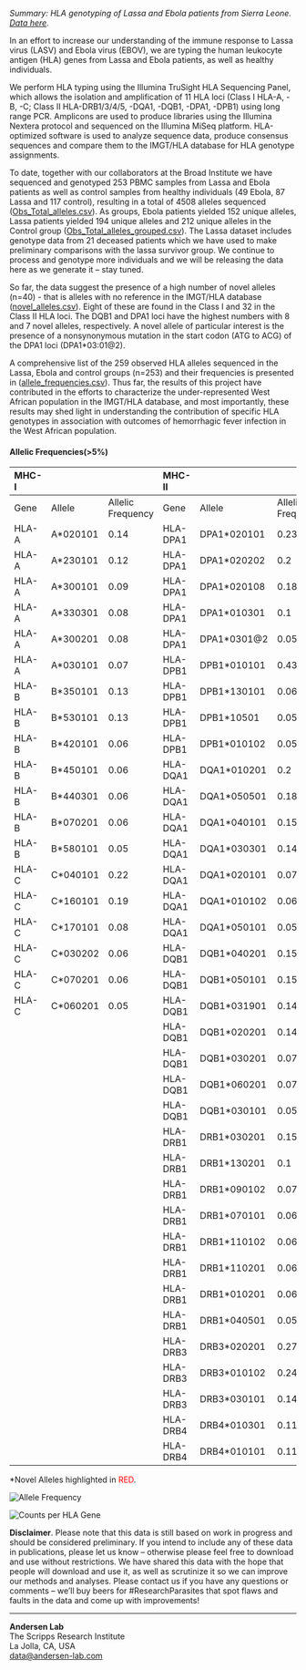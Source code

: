 *Summary: HLA genotyping of Lassa and Ebola patients from Sierra Leone. [Data here](https://github.com/andersen-lab/lassa-ebola-hla).*

In an effort to increase our understanding of the immune response to Lassa virus (LASV) and Ebola virus (EBOV), we are typing the human leukocyte antigen (HLA) genes from Lassa and Ebola patients, as well as healthy individuals.

We perform HLA typing using the Illumina TruSight HLA Sequencing Panel, which allows the isolation and amplification of 11 HLA loci (Class I HLA-A, -B, -C; Class II HLA-DRB1/3/4/5, -DQA1, -DQB1, -DPA1, -DPB1) using long range PCR. Amplicons are used to produce libraries using the Illumina Nextera protocol and sequenced on the Illumina MiSeq platform. HLA-optimized software is used to analyze sequence data, produce consensus sequences and compare them to the IMGT/HLA database for HLA genotype assignments.

To date, together with our collaborators at the Broad Institute we have sequenced and genotyped 253 PBMC samples from Lassa and Ebola patients as well as control samples from healthy individuals (49 Ebola, 87 Lassa and 117 control), resulting in a total of 4508 alleles sequenced ([Obs_Total_alleles.csv](https://github.com/andersen-lab/lassa-ebola-hla/blob/master/Obs_Total_alleles.csv)). As groups, Ebola patients yielded 152 unique alleles, Lassa patients yielded 194 unique alleles and 212 unique alleles in the Control group ([Obs_Total_alleles_grouped.csv](https://github.com/andersen-lab/lassa-ebola-hla/blob/master/Obs_Total_alleles_grouped.csv)). The Lassa dataset includes genotype data from 21 deceased patients which we have used to make preliminary comparisons with the lassa survivor group. We continue to process and genotype more individuals and we will be releasing the data here as we generate it – stay tuned.

So far, the data suggest the presence of a high number of novel alleles (n=40) - that is alleles with no reference in the IMGT/HLA database ([novel_alleles.csv](https://github.com/andersen-lab/lassa-ebola-hla/blob/master/novel_alleles.csv)). Eight of these are found in the Class I and 32 in the Class II HLA loci. The DQB1 and DPA1 loci have the highest numbers with 8 and 7 novel alleles, respectively. A novel allele of particular interest is the presence of a nonsynonymous mutation in the start codon (ATG to ACG) of the DPA1 loci (DPA1*03:01@2).

A comprehensive list of the 259 observed HLA alleles sequenced in the Lassa, Ebola and control groups (n=253) and their frequencies is presented in ([allele_frequencies.csv](https://github.com/andersen-lab/lassa-ebola-hla/blob/master/allele_frequencies.csv)). Thus far, the results of this project have contributed in the efforts to characterize the under-represented West African population in the IMGT/HLA database, and most importantly, these results may shed light in understanding the contribution of specific HLA genotypes in association with outcomes of hemorrhagic fever infection in the West African population.

#### Allelic Frequencies(>5%)

| MHC-I |          |                   | MHC-II   |             |                   |
|:---   |:---      |:---               |:---      |:---         |:---               |
| Gene  | Allele   | Allelic Frequency | Gene     | Allele      | Allelic Frequency |
| HLA-A | A*020101 |              0.14 | HLA-DPA1 | DPA1*020101 |              0.23 |
| HLA-A | A*230101 |              0.12 | HLA-DPA1 | DPA1*020202 |               0.2 |
| HLA-A | A*300101 |              0.09 | HLA-DPA1 | DPA1*020108 |              0.18 |
| HLA-A | A*330301 |              0.08 | HLA-DPA1 | DPA1*010301 |               0.1 |
| HLA-A | A*300201 |              0.08 | HLA-DPA1 | DPA1*0301@2 |              0.05 |
| HLA-A | A*030101 |              0.07 | HLA-DPB1 | DPB1*010101 |              0.43 |
| HLA-B | B*350101 |              0.13 | HLA-DPB1 | DPB1*130101 |              0.06 |
| HLA-B | B*530101 |              0.13 | HLA-DPB1 | DPB1*10501  |              0.05 |
| HLA-B | B*420101 |              0.06 | HLA-DPB1 | DPB1*010102 |              0.05 |
| HLA-B | B*450101 |              0.06 | HLA-DQA1 | DQA1*010201 |               0.2 |
| HLA-B | B*440301 |              0.06 | HLA-DQA1 | DQA1*050501 |              0.18 |
| HLA-B | B*070201 |              0.06 | HLA-DQA1 | DQA1*040101 |              0.15 |
| HLA-B | B*580101 |              0.05 | HLA-DQA1 | DQA1*030301 |              0.14 |
| HLA-C | C*040101 |              0.22 | HLA-DQA1 | DQA1*020101 |              0.07 |
| HLA-C | C*160101 |              0.19 | HLA-DQA1 | DQA1*010102 |              0.06 |
| HLA-C | C*170101 |              0.08 | HLA-DQA1 | DQA1*050101 |              0.05 |
| HLA-C | C*030202 |              0.06 | HLA-DQB1 | DQB1*040201 |              0.15 |
| HLA-C | C*070201 |              0.06 | HLA-DQB1 | DQB1*050101 |              0.15 |
| HLA-C | C*060201 |              0.05 | HLA-DQB1 | DQB1*031901 |              0.14 |
|       |          |                   | HLA-DQB1 | DQB1*020201 |              0.14 |
|       |          |                   | HLA-DQB1 | DQB1*030201 |              0.07 |
|       |          |                   | HLA-DQB1 | DQB1*060201 |              0.07 |
|       |          |                   | HLA-DQB1 | DQB1*030101 |              0.05 |
|       |          |                   | HLA-DRB1 | DRB1*030201 |              0.15 |
|       |          |                   | HLA-DRB1 | DRB1*130201 |               0.1 |
|       |          |                   | HLA-DRB1 | DRB1*090102 |              0.07 |
|       |          |                   | HLA-DRB1 | DRB1*070101 |              0.06 |
|       |          |                   | HLA-DRB1 | DRB1*110102 |              0.06 |
|       |          |                   | HLA-DRB1 | DRB1*110201 |              0.06 |
|       |          |                   | HLA-DRB1 | DRB1*010201 |              0.06 |
|       |          |                   | HLA-DRB1 | DRB1*040501 |              0.05 |
|       |          |                   | HLA-DRB3 | DRB3*020201 |              0.27 |
|       |          |                   | HLA-DRB3 | DRB3*010102 |              0.24 |
|       |          |                   | HLA-DRB3 | DRB3*030101 |              0.14 |
|       |          |                   | HLA-DRB4 | DRB4*010301 |              0.11 |
|       |          |                   | HLA-DRB4 | DRB4*010101 |              0.11 |

\*Novel Alleles highlighted in <span style="color: red;">RED</span>.

![Allele Frequency](https://raw.githubusercontent.com/andersen-lab/lassa-ebola-hla/master/img/allelic_frequency.png)

![Counts per HLA Gene](https://raw.githubusercontent.com/andersen-lab/lassa-ebola-hla/master/img/counts.png)

**Disclaimer**. Please note that this data is still based on work in progress and should be considered preliminary. If you intend to include any of these data in publications, please let us know – otherwise please feel free to download and use without restrictions. We have shared this data with the hope that people will download and use it, as well as scrutinize it so we can improve our methods and analyses. Please contact us if you have any questions or comments – we’ll buy beers for #ResearchParasites that spot flaws and faults in the data and come up with improvements!

---
**Andersen Lab**  
The Scripps Research Institute  
La Jolla, CA, USA  
[data@andersen-lab.com](mailto:data@andersen-lab.com)
